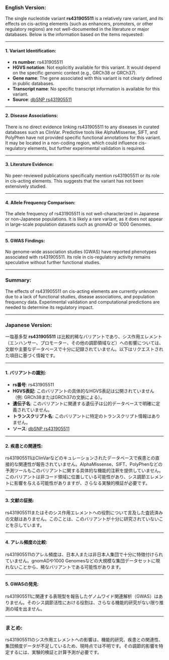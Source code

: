 ### English Version:

The single nucleotide variant **rs431905511** is a relatively rare variant, and its effects on cis-acting elements (such as enhancers, promoters, or other regulatory regions) are not well-documented in the literature or major databases. Below is the information based on the items requested:

---

#### 1. Variant Identification:
- **rs number**: rs431905511  
- **HGVS notation**: Not explicitly available for this variant. It would depend on the specific genomic context (e.g., GRCh38 or GRCh37).  
- **Gene name**: The gene associated with this variant is not clearly defined in public databases.  
- **Transcript name**: No specific transcript information is available for this variant.  
- **Source**: [dbSNP rs431905511](https://www.ncbi.nlm.nih.gov/snp/rs431905511)

---

#### 2. Disease Associations:
There is no direct evidence linking rs431905511 to any diseases in curated databases such as ClinVar. Predictive tools like AlphaMissense, SIFT, and PolyPhen have not provided specific functional annotations for this variant. It may be located in a non-coding region, which could influence cis-regulatory elements, but further experimental validation is required.

---

#### 3. Literature Evidence:
No peer-reviewed publications specifically mention rs431905511 or its role in cis-acting elements. This suggests that the variant has not been extensively studied.

---

#### 4. Allele Frequency Comparison:
The allele frequency of rs431905511 is not well-characterized in Japanese or non-Japanese populations. It is likely a rare variant, as it does not appear in large-scale population datasets such as gnomAD or 1000 Genomes.

---

#### 5. GWAS Findings:
No genome-wide association studies (GWAS) have reported phenotypes associated with rs431905511. Its role in cis-regulatory activity remains speculative without further functional studies.

---

### Summary:
The effects of rs431905511 on cis-acting elements are currently unknown due to a lack of functional studies, disease associations, and population frequency data. Experimental validation and computational predictions are needed to determine its regulatory impact.

---

### Japanese Version:

一塩基多型 **rs431905511** は比較的稀なバリアントであり、シス作用エレメント（エンハンサー、プロモーター、その他の調節領域など）への影響については、文献や主要なデータベースで十分に記録されていません。以下はリクエストされた項目に基づく情報です。

---

#### 1. バリアントの識別:
- **rs番号**: rs431905511  
- **HGVS表記**: このバリアントの具体的なHGVS表記は公開されていません（例: GRCh38またはGRCh37の文脈による）。  
- **遺伝子名**: このバリアントに関連する遺伝子は公的データベースで明確に定義されていません。  
- **トランスクリプト名**: このバリアントに特定のトランスクリプト情報はありません。  
- **ソース**: [dbSNP rs431905511](https://www.ncbi.nlm.nih.gov/snp/rs431905511)

---

#### 2. 疾患との関連性:
rs431905511はClinVarなどのキュレーションされたデータベースで疾患との直接的な関連性が報告されていません。AlphaMissense、SIFT、PolyPhenなどの予測ツールもこのバリアントに関する具体的な機能的注釈を提供していません。このバリアントは非コード領域に位置している可能性があり、シス調節エレメントに影響を与える可能性がありますが、さらなる実験的検証が必要です。

---

#### 3. 文献の証拠:
rs431905511またはそのシス作用エレメントへの役割について言及した査読済みの文献はありません。このことは、このバリアントが十分に研究されていないことを示しています。

---

#### 4. アレル頻度の比較:
rs431905511のアレル頻度は、日本人または非日本人集団で十分に特徴付けられていません。gnomADや1000 Genomesなどの大規模な集団データセットに現れないことから、稀なバリアントである可能性があります。

---

#### 5. GWASの発見:
rs431905511に関連する表現型を報告したゲノムワイド関連解析（GWAS）はありません。そのシス調節活性における役割は、さらなる機能的研究がない限り推測の域を出ません。

---

### まとめ:
rs431905511のシス作用エレメントへの影響は、機能的研究、疾患との関連性、集団頻度データが不足しているため、現時点では不明です。その調節的影響を特定するには、実験的検証と計算予測が必要です。

